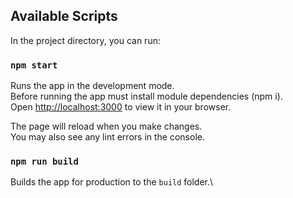 ## Available Scripts

In the project directory, you can run:

### `npm start`

Runs the app in the development mode.\
Before running the app must install module dependencies (npm i).\
Open [http://localhost:3000](http://localhost:3000) to view it in your browser.

The page will reload when you make changes.\
You may also see any lint errors in the console.

### `npm run build`

Builds the app for production to the `build` folder.\
